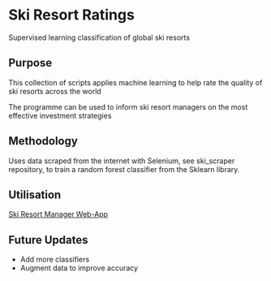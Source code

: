 # Ski Resort Ratings
Supervised learning classification of global ski resorts

## Purpose
This collection of scripts applies machine learning to help rate the 
quality of ski resorts across the world

The programme can be used to inform ski resort managers on the most 
effective investment strategies

## Methodology
Uses data scraped from the internet with Selenium, see ski_scraper repository, to train
a random forest classifier from the Sklearn library.

## Utilisation
[Ski Resort Manager Web-App](https://share.streamlit.io/awkirby/ski_resort_ratings/user_interface.py)

## Future Updates
* Add more classifiers
* Augment data to improve accuracy